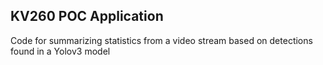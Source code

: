 ## KV260 POC Application
Code for summarizing statistics from a video stream based on detections found in a Yolov3 model
